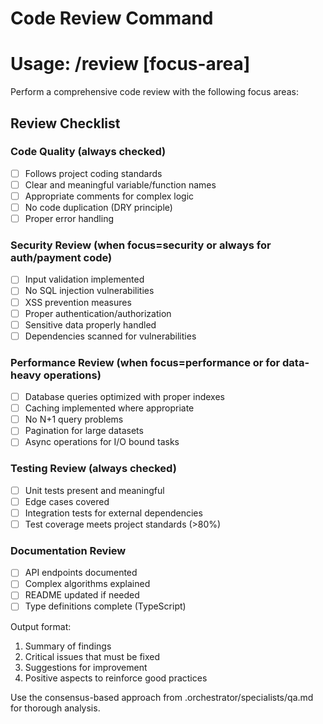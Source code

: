 # Code Review Command
# Usage: /review [focus-area]

Perform a comprehensive code review with the following focus areas:

## Review Checklist

### Code Quality (always checked)
- [ ] Follows project coding standards
- [ ] Clear and meaningful variable/function names  
- [ ] Appropriate comments for complex logic
- [ ] No code duplication (DRY principle)
- [ ] Proper error handling

### Security Review (when focus=security or always for auth/payment code)
- [ ] Input validation implemented
- [ ] No SQL injection vulnerabilities
- [ ] XSS prevention measures
- [ ] Proper authentication/authorization
- [ ] Sensitive data properly handled
- [ ] Dependencies scanned for vulnerabilities

### Performance Review (when focus=performance or for data-heavy operations)
- [ ] Database queries optimized with proper indexes
- [ ] Caching implemented where appropriate
- [ ] No N+1 query problems
- [ ] Pagination for large datasets
- [ ] Async operations for I/O bound tasks

### Testing Review (always checked)
- [ ] Unit tests present and meaningful
- [ ] Edge cases covered
- [ ] Integration tests for external dependencies
- [ ] Test coverage meets project standards (>80%)

### Documentation Review
- [ ] API endpoints documented
- [ ] Complex algorithms explained
- [ ] README updated if needed
- [ ] Type definitions complete (TypeScript)

Output format:
1. Summary of findings
2. Critical issues that must be fixed
3. Suggestions for improvement
4. Positive aspects to reinforce good practices

Use the consensus-based approach from .orchestrator/specialists/qa.md for thorough analysis.
